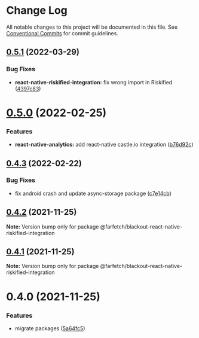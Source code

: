 # Change Log

All notable changes to this project will be documented in this file.
See [Conventional Commits](https://conventionalcommits.org) for commit guidelines.

## [0.5.1](https://github.com/Farfetch/blackout-react-native/compare/@farfetch/blackout-react-native-riskified-integration@0.5.0...@farfetch/blackout-react-native-riskified-integration@0.5.1) (2022-03-29)

### Bug Fixes

- **react-native-riskified-integration:** fix wrong import in Riskified ([4397c83](https://github.com/Farfetch/blackout-react-native/commit/4397c83ace11d180e06d6565c942ddfef043f0f7))

# [0.5.0](https://github.com/Farfetch/blackout-react-native/compare/@farfetch/blackout-react-native-riskified-integration@0.4.3...@farfetch/blackout-react-native-riskified-integration@0.5.0) (2022-02-25)

### Features

- **react-native-analytics:** add react-native castle.io integration ([b76d92c](https://github.com/Farfetch/blackout-react-native/commit/b76d92c8fbb279860d96144766ac6d101aae6609))

## [0.4.3](https://github.com/Farfetch/blackout-react-native/compare/@farfetch/blackout-react-native-riskified-integration@0.4.2...@farfetch/blackout-react-native-riskified-integration@0.4.3) (2022-02-22)

### Bug Fixes

- fix android crash and update async-storage package ([c7e14cb](https://github.com/Farfetch/blackout-react-native/commit/c7e14cb0c3f881dc3149cd75398bfc48886e78c8))

## [0.4.2](https://github.com/Farfetch/blackout-react-native/compare/@farfetch/blackout-react-native-riskified-integration@0.4.1...@farfetch/blackout-react-native-riskified-integration@0.4.2) (2021-11-25)

**Note:** Version bump only for package @farfetch/blackout-react-native-riskified-integration

## [0.4.1](https://github.com/Farfetch/blackout-react-native/compare/@farfetch/blackout-react-native-riskified-integration@0.4.0...@farfetch/blackout-react-native-riskified-integration@0.4.1) (2021-11-25)

**Note:** Version bump only for package @farfetch/blackout-react-native-riskified-integration

# 0.4.0 (2021-11-25)

### Features

- migrate packages ([5a64fc5](https://github.com/Farfetch/blackout-react-native/commit/5a64fc58cb5f9cbdf600100f1c6315fa30889845))
